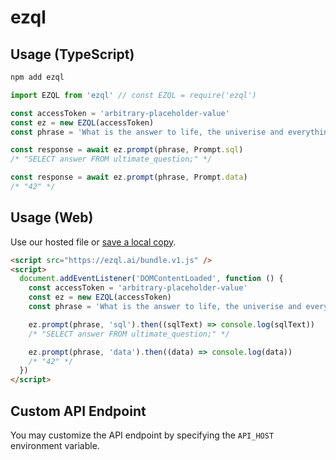 # ezql

## Usage (TypeScript)

```sh
npm add ezql
```

```ts
import EZQL from 'ezql' // const EZQL = require('ezql')

const accessToken = 'arbitrary-placeholder-value'
const ez = new EZQL(accessToken)
const phrase = 'What is the answer to life, the univerise and everything?'

const response = await ez.prompt(phrase, Prompt.sql)
/* "SELECT answer FROM ultimate_question;" */

const response = await ez.prompt(phrase, Prompt.data)
/* "42" */
```

## Usage (Web)

Use our hosted file or [save a local copy](https://ezql.ai/bundle.v1.js).

```html
<script src="https://ezql.ai/bundle.v1.js" />
<script>
  document.addEventListener('DOMContentLoaded', function () {
    const accessToken = 'arbitrary-placeholder-value'
    const ez = new EZQL(accessToken)
    const phrase = 'What is the answer to life, the univerise and everything?'

    ez.prompt(phrase, 'sql').then((sqlText) => console.log(sqlText))
    /* "SELECT answer FROM ultimate_question;" */

    ez.prompt(phrase, 'data').then((data) => console.log(data))
    /* "42" */
  })
</script>
```

## Custom API Endpoint

You may customize the API endpoint by specifying the `API_HOST` environment variable.

